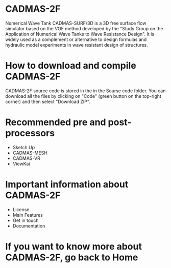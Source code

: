 # CADMAS-2F
Numerical Wave Tank CADMAS-SURF/3D is a 3D free surface flow simulator based on the VOF method developed by the "Study Group on the Application of Numerical Wave Tanks to Wave Resistance Design". It is widely used as a complement or alternative to design formulas and hydraulic model experiments in wave resistant design of structures.
# How to download and compile CADMAS-2F
CADMAS-2F source code is stored in the in the Sourse code folder. You can download all the files by clicking on "Code" (green button on the top-right corner) and then select "Download ZIP".
# Recommended pre and post-processors
+ Sketch Up
+ CADMAS-MESH
+ CADMAS-VR
+ ViewKai
# Important information about CADMAS-2F
+ License
+ Main Features
+ Get in touch
+ Documentation
# If you want to know more about CADMAS-2F, go back to Home
